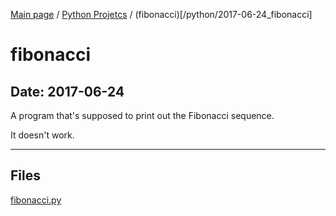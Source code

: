 [Main page](/) / [Python Projetcs](/python) / (fibonacci)[/python/2017-06-24_fibonacci]

# fibonacci

## Date: 2017-06-24

A program that's supposed to print out the Fibonacci sequence.

It doesn't work.

-----

## Files

[fibonacci.py](fibonacci.py)